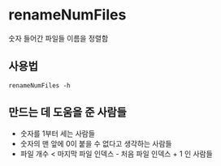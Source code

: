 # renameNumFiles
 숫자 들어간 파일들 이름을 정렬함

## 사용법
	renameNumFiles -h
## 만드는 데 도움을 준 사람들
 * 숫자를 1부터 세는 사람들
 * 숫자의 맨 앞에 0이 붙을 수 없다고 생각하는 사람들
 * 파일 개수 < 마지막 파일 인덱스 - 처음 파일 인덱스  + 1 인 사람들